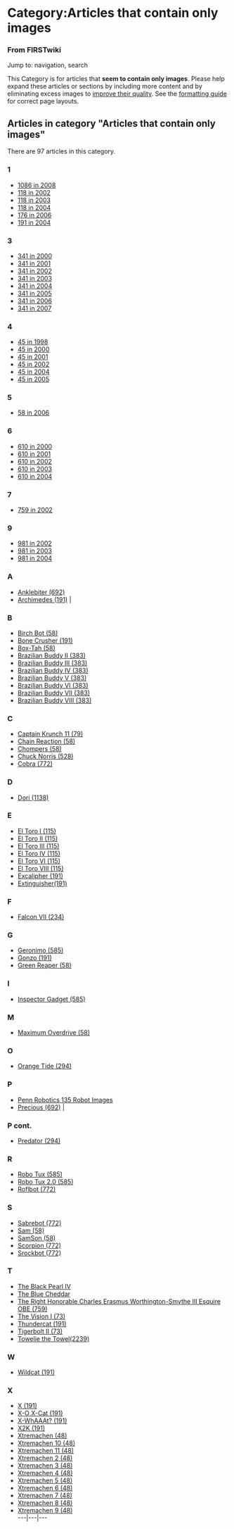
# Category:Articles that contain only images

### From FIRSTwiki

Jump to: navigation, search

This Category is for articles that **seem to contain only images**. Please
help expand these articles or sections by including more content and by
eliminating excess images to [improve their
quality](FIRSTwiki:Style_guide "FIRSTwiki:Style guide" ). See the
[formatting guide](FIRSTwiki:Page_formats "FIRSTwiki:Page formats"
) for correct page layouts.

  

## Articles in category "Articles that contain only images"

There are 97 articles in this category.

### 1

  * [1086 in 2008](1086_in_2008 "1086 in 2008" )
  * [118 in 2002](118_in_2002 "118 in 2002" )
  * [118 in 2003](118_in_2003 "118 in 2003" )
  * [118 in 2004](118_in_2004 "118 in 2004" )
  * [176 in 2006](176_in_2006 "176 in 2006" )
  * [191 in 2004](191_in_2004 "191 in 2004" )

### 3

  * [341 in 2000](341_in_2000 "341 in 2000" )
  * [341 in 2001](341_in_2001 "341 in 2001" )
  * [341 in 2002](341_in_2002 "341 in 2002" )
  * [341 in 2003](341_in_2003 "341 in 2003" )
  * [341 in 2004](341_in_2004 "341 in 2004" )
  * [341 in 2005](341_in_2005 "341 in 2005" )
  * [341 in 2006](341_in_2006 "341 in 2006" )
  * [341 in 2007](341_in_2007 "341 in 2007" )

### 4

  * [45 in 1998](45_in_1998 "45 in 1998" )
  * [45 in 2000](45_in_2000 "45 in 2000" )
  * [45 in 2001](45_in_2001 "45 in 2001" )
  * [45 in 2002](45_in_2002 "45 in 2002" )
  * [45 in 2004](45_in_2004 "45 in 2004" )
  * [45 in 2005](45_in_2005 "45 in 2005" )

### 5

  * [58 in 2006](58_in_2006 "58 in 2006" )

### 6

  * [610 in 2000](610_in_2000 "610 in 2000" )
  * [610 in 2001](610_in_2001 "610 in 2001" )
  * [610 in 2002](610_in_2002 "610 in 2002" )
  * [610 in 2003](610_in_2003 "610 in 2003" )
  * [610 in 2004](610_in_2004 "610 in 2004" )

### 7

  * [759 in 2002](759_in_2002 "759 in 2002" )

### 9

  * [981 in 2002](981_in_2002 "981 in 2002" )
  * [981 in 2003](981_in_2003 "981 in 2003" )
  * [981 in 2004](981_in_2004 "981 in 2004" )

### A

  * [Anklebiter (692)](Anklebiter_%28692%29 "Anklebiter \(692\)" )
  * [Archimedes (191)](Archimedes_%28191%29 "Archimedes \(191\)" )
|

### B

  * [Birch Bot (58)](Birch_Bot_%2858%29 "Birch Bot \(58\)" )
  * [Bone Crusher (191)](Bone_Crusher_%28191%29 "Bone Crusher \(191\)" )
  * [Box-Tah (58)](Box-Tah_%2858%29 "Box-Tah \(58\)" )
  * [Brazilian Buddy II (383)](Brazilian_Buddy_II_%28383%29 "Brazilian Buddy II \(383\)" )
  * [Brazilian Buddy III (383)](Brazilian_Buddy_III_%28383%29 "Brazilian Buddy III \(383\)" )
  * [Brazilian Buddy IV (383)](Brazilian_Buddy_IV_%28383%29 "Brazilian Buddy IV \(383\)" )
  * [Brazilian Buddy V (383)](Brazilian_Buddy_V_%28383%29 "Brazilian Buddy V \(383\)" )
  * [Brazilian Buddy VI (383)](Brazilian_Buddy_VI_%28383%29 "Brazilian Buddy VI \(383\)" )
  * [Brazilian Buddy VII (383)](Brazilian_Buddy_VII_%28383%29 "Brazilian Buddy VII \(383\)" )
  * [Brazilian Buddy VIII (383)](Brazilian_Buddy_VIII_%28383%29 "Brazilian Buddy VIII \(383\)" )

### C

  * [Captain Krunch 11 (79)](Captain_Krunch_11_%2879%29 "Captain Krunch 11 \(79\)" )
  * [Chain Reaction (58)](Chain_Reaction_%2858%29 "Chain Reaction \(58\)" )
  * [Chompers (58)](Chompers_%2858%29 "Chompers \(58\)" )
  * [Chuck Norris (528)](Chuck_Norris_%28528%29 "Chuck Norris \(528\)" )
  * [Cobra (772)](Cobra_%28772%29 "Cobra \(772\)" )

### D

  * [Dori (1138)](Dori_%281138%29 "Dori \(1138\)" )

### E

  * [El Toro I (115)](El_Toro_I_%28115%29 "El Toro I \(115\)" )
  * [El Toro II (115)](El_Toro_II_%28115%29 "El Toro II \(115\)" )
  * [El Toro III (115)](El_Toro_III_%28115%29 "El Toro III \(115\)" )
  * [El Toro IV (115)](El_Toro_IV_%28115%29 "El Toro IV \(115\)" )
  * [El Toro VI (115)](El_Toro_VI_%28115%29 "El Toro VI \(115\)" )
  * [El Toro VIII (115)](El_Toro_VIII_%28115%29 "El Toro VIII \(115\)" )
  * [Excalipher (191)](Excalipher_%28191%29 "Excalipher \(191\)" )
  * [Extinguisher(191)](Extinguisher%28191%29 "Extinguisher\(191\)" )

### F

  * [Falcon VII (234)](Falcon_VII_%28234%29 "Falcon VII \(234\)" )

### G

  * [Geronimo (585)](Geronimo_%28585%29 "Geronimo \(585\)" )
  * [Gonzo (191)](Gonzo_%28191%29 "Gonzo \(191\)" )
  * [Green Reaper (58)](Green_Reaper_%2858%29 "Green Reaper \(58\)" )

### I

  * [Inspector Gadget (585)](Inspector_Gadget_%28585%29 "Inspector Gadget \(585\)" )

### M

  * [Maximum Overdrive (58)](Maximum_Overdrive_%2858%29 "Maximum Overdrive \(58\)" )

### O

  * [Orange Tide (294)](Orange_Tide_%28294%29 "Orange Tide \(294\)" )

### P

  * [Penn Robotics 135 Robot Images](Penn_Robotics_135_Robot_Images "Penn Robotics 135 Robot Images" )
  * [Precious (692)](Precious_%28692%29 "Precious \(692\)" )
|

### P cont.

  * [Predator (294)](Predator_%28294%29 "Predator \(294\)" )

### R

  * [Robo Tux (585)](Robo_Tux_%28585%29 "Robo Tux \(585\)" )
  * [Robo Tux 2.0 (585)](Robo_Tux_2.0_%28585%29 "Robo Tux 2.0 \(585\)" )
  * [Roflbot (772)](Roflbot_%28772%29 "Roflbot \(772\)" )

### S

  * [Sabrebot (772)](Sabrebot_%28772%29 "Sabrebot \(772\)" )
  * [Sam (58)](Sam_%2858%29 "Sam \(58\)" )
  * [SamSon (58)](SamSon_%2858%29 "SamSon \(58\)" )
  * [Scorpion (772)](Scorpion_%28772%29 "Scorpion \(772\)" )
  * [Srockbot (772)](Srockbot_%28772%29 "Srockbot \(772\)" )

### T

  * [The Black Pearl IV](The_Black_Pearl_IV "The Black Pearl IV" )
  * [The Blue Cheddar](The_Blue_Cheddar "The Blue Cheddar" )
  * [The Right Honorable Charles Erasmus Worthington-Smythe III Esquire OBE (759)](The_Right_Honorable_Charles_Erasmus_Worthington-Smythe_III_Esquire_OBE_%28759%29 "The Right Honorable Charles Erasmus Worthington-Smythe III Esquire OBE \(759\)" )
  * [The Vision I (73)](The_Vision_I_%2873%29 "The Vision I \(73\)" )
  * [Thundercat (191)](Thundercat_%28191%29 "Thundercat \(191\)" )
  * [Tigerbolt II (73)](Tigerbolt_II_%2873%29 "Tigerbolt II \(73\)" )
  * [Towelie the Towel(2239)](Towelie_the_Towel%282239%29 "Towelie the Towel\(2239\)" )

### W

  * [Wildcat (191)](Wildcat_%28191%29 "Wildcat \(191\)" )

### X

  * [X (191)](X_%28191%29 "X \(191\)" )
  * [X-O X-Cat (191)](X-O_X-Cat_%28191%29 "X-O X-Cat \(191\)" )
  * [X-WhAAAt? (191)](X-WhAAAt%3F_%28191%29 "X-WhAAAt? \(191\)" )
  * [X2K (191)](X2K_%28191%29 "X2K \(191\)" )
  * [Xtremachen (48)](Xtremachen_%2848%29 "Xtremachen \(48\)" )
  * [Xtremachen 10 (48)](Xtremachen_10_%2848%29 "Xtremachen 10 \(48\)" )
  * [Xtremachen 11 (48)](Xtremachen_11_%2848%29 "Xtremachen 11 \(48\)" )
  * [Xtremachen 2 (48)](Xtremachen_2_%2848%29 "Xtremachen 2 \(48\)" )
  * [Xtremachen 3 (48)](Xtremachen_3_%2848%29 "Xtremachen 3 \(48\)" )
  * [Xtremachen 4 (48)](Xtremachen_4_%2848%29 "Xtremachen 4 \(48\)" )
  * [Xtremachen 5 (48)](Xtremachen_5_%2848%29 "Xtremachen 5 \(48\)" )
  * [Xtremachen 6 (48)](Xtremachen_6_%2848%29 "Xtremachen 6 \(48\)" )
  * [Xtremachen 7 (48)](Xtremachen_7_%2848%29 "Xtremachen 7 \(48\)" )
  * [Xtremachen 8 (48)](Xtremachen_8_%2848%29 "Xtremachen 8 \(48\)" )
  * [Xtremachen 9 (48)](Xtremachen_9_%2848%29 "Xtremachen 9 \(48\)" )  
---|---|---  
  
